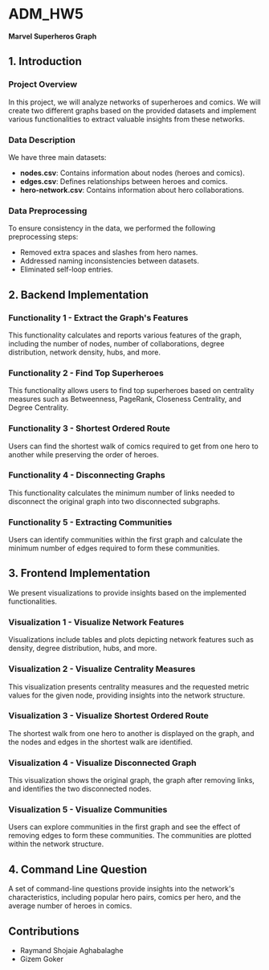 # ADM_HW5

**Marvel Superheros Graph**

## 1. Introduction

### Project Overview

In this project, we will analyze networks of superheroes and comics. We will create two different graphs based on the provided datasets and implement various functionalities to extract valuable insights from these networks.

### Data Description

We have three main datasets:

- **nodes.csv**: Contains information about nodes (heroes and comics).
- **edges.csv**: Defines relationships between heroes and comics.
- **hero-network.csv**: Contains information about hero collaborations.

### Data Preprocessing

To ensure consistency in the data, we performed the following preprocessing steps:

- Removed extra spaces and slashes from hero names.
- Addressed naming inconsistencies between datasets.
- Eliminated self-loop entries.

## 2. Backend Implementation

### Functionality 1 - Extract the Graph's Features

This functionality calculates and reports various features of the graph, including the number of nodes, number of collaborations, degree distribution, network density, hubs, and more.

### Functionality 2 - Find Top Superheroes

This functionality allows users to find top superheroes based on centrality measures such as Betweenness, PageRank, Closeness Centrality, and Degree Centrality.

### Functionality 3 - Shortest Ordered Route

Users can find the shortest walk of comics required to get from one hero to another while preserving the order of heroes.

### Functionality 4 - Disconnecting Graphs

This functionality calculates the minimum number of links needed to disconnect the original graph into two disconnected subgraphs.

### Functionality 5 - Extracting Communities

Users can identify communities within the first graph and calculate the minimum number of edges required to form these communities.

## 3. Frontend Implementation

We present visualizations to provide insights based on the implemented functionalities.

### Visualization 1 - Visualize Network Features

Visualizations include tables and plots depicting network features such as density, degree distribution, hubs, and more.

### Visualization 2 - Visualize Centrality Measures

This visualization presents centrality measures and the requested metric values for the given node, providing insights into the network structure.

### Visualization 3 - Visualize Shortest Ordered Route

The shortest walk from one hero to another is displayed on the graph, and the nodes and edges in the shortest walk are identified.

### Visualization 4 - Visualize Disconnected Graph

This visualization shows the original graph, the graph after removing links, and identifies the two disconnected nodes.

### Visualization 5 - Visualize Communities

Users can explore communities in the first graph and see the effect of removing edges to form these communities. The communities are plotted within the network structure.

## 4. Command Line Question

A set of command-line questions provide insights into the network's characteristics, including popular hero pairs, comics per hero, and the average number of heroes in comics.

## Contributions

- Raymand Shojaie Aghabalaghe
- Gizem Goker
